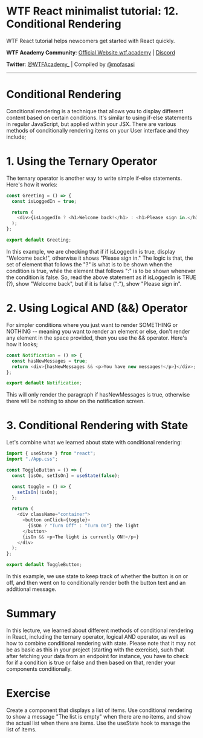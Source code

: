 # WTF React minimalist tutorial: 12. Conditional Rendering

WTF React tutorial helps newcomers get started with React quickly.

**WTF Academy Community**: [Official Website wtf.academy](https://wtf.academy) | [Discord](https://discord.gg/5akcruXrsk)

**Twitter**: [@WTFAcademy\_](https://twitter.com/WTFAcademy_) | Compiled by [@mofasasi](https://twitter.com/mofasasi)

---

# Conditional Rendering

Conditional rendering is a technique that allows you to display different content based on certain conditions. It's similar to using if-else statements in regular JavaScript, but applied within your JSX. There are various methods of conditionally rendering items on your User interface and they include;

# 1. Using the Ternary Operator

The ternary operator is another way to write simple if-else statements. Here's how it works:

```javascript
const Greeting = () => {
  const isLoggedIn = true;

  return (
    <div>{isLoggedIn ? <h1>Welcome back!</h1> : <h1>Please sign in.</h1>}</div>
  );
};

export default Greeting;
```

In this example, we are checking that if if isLoggedIn is true, display "Welcome back!", otherwise it shows "Please sign in."
The logic is that, the set of element that follows the "?" is what is to be shown when the condition is true, while the element that follows ":" is to be shown whenever the condition is false. So, read the above statement as if isLoggedIn is TRUE (?), show "Welcome back", but if it is false (":"), show "Please sign in".

# 2. Using Logical AND (&&) Operator

For simpler conditions where you just want to render SOMETHING or NOTHING -- meaning you want to render an element or else, don't render any element in the space provided, then you use the && operator. Here's how it looks;

```javascript
const Notification = () => {
  const hasNewMessages = true;
  return <div>{hasNewMessages && <p>You have new messages!</p>}</div>;
};

export default Notification;
```

This will only render the paragraph if hasNewMessages is true, otherwise there will be nothing to show on the notification screen.

# 3. Conditional Rendering with State

Let's combine what we learned about state with conditional rendering:

```javascript
import { useState } from "react";
import "./App.css";

const ToggleButton = () => {
  const [isOn, setIsOn] = useState(false);

  const toggle = () => {
    setIsOn(!isOn);
  };

  return (
    <div className="container">
      <button onClick={toggle}>
        {isOn ? "Turn Off" : "Turn On"} the light
      </button>
      {isOn && <p>The light is currently ON!</p>}
    </div>
  );
};

export default ToggleButton;
```

In this example, we use state to keep track of whether the button is on or off, and then went on to conditionally render both the button text and an additional message.

# Summary

In this lecture, we learned about different methods of conditional rendering in React, including the ternary operator, logical AND operator, as well as how to combine conditional rendering with state.
Please note that it may not be as basic as this in your project (starting with the exercise), such that after fetching your data from an endpoint for instance, you have to check for if a condition is true or false and then based on that, render your components conditionally.

# Exercise

Create a component that displays a list of items. Use conditional rendering to show a message "The list is empty" when there are no items, and show the actual list when there are items. Use the useState hook to manage the list of items.
